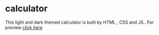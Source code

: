 # calculator 
This light and dark themed calculator is built by HTML , CSS and JS.. 
For preview [click here](https://aditya-kolluru.github.io/calculator/)
